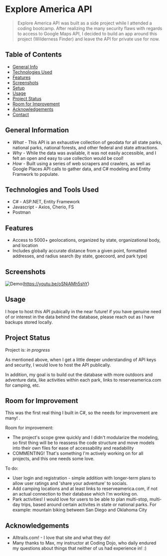 # Explore America API
> Explore America API was built as a side project while I attended a coding bootcamp. After realizing the many security flaws with regards to access to Google Maps API, I decided to build an app around this project (Wilderness Finder) and leave the API for private use for now.



## Table of Contents
* [General Info](#general-information)
* [Technologies Used](#technologies-used)
* [Features](#features)
* [Screenshots](#screenshots)
* [Setup](#setup)
* [Usage](#usage)
* [Project Status](#project-status)
* [Room for Improvement](#room-for-improvement)
* [Acknowledgements](#acknowledgements)
* [Contact](#contact)
<!-- * [License](#license) -->


## General Information
- *What* - This API is an exhaustive collection of geodata for all state parks, national parks, national forests, and other federal and state attractions.
- *Why* - While the data was available, it was not easily accessible, and I felt an open and easy to use collection would be cool!
- *How* - Built using a series of web scrapers and crawlers, as well as Google Places API calls to gather data, and C# modeling and Entity Framwork to populate. 
<!-- You don't have to answer all the questions - just the ones relevant to your project. -->


## Technologies and Tools Used
- C# - ASP.NET, Entity Framework
- Javascript - Axios, Cherio, FS
- Postman


## Features

- Access to 5000+ geolocations, organized by state, organizational body, and location
- Includes globally accurate distance from a given point, formatted addresses, and radius search (by state, goecoord, and park type) 

## Screenshots
![Demo](explore.gif)(https://youtu.be/oSNjAMh5shY)

## Usage
I hope to host this API pubically in the near future! if you have genuine need of or interest in the data behind the database, please reach out as I have backups stored locally. 


## Project Status
Project is: _in progress_ 

As mentioned above, when I get a little deeper understanding of API keys and security, I would love to host the API publically. 

In addition, my goal is to build out the database with more outdoors and adventure data, like activities within each park, links to reserveamerica.com for camping, etc. 

## Room for Improvement
This was the first real thing I built in C#, so the needs for improvement are many! .

Room for improvement:
- The project's scope grew quickly and I didn't modularize the modeling, so first thing will be to reassess the code structure and move models into their own files for ease of accessability and readability
- COMMENTING! That's something I'm actively working on for all projects, and this one needs some love. 

To do:
- User login and registration - simple addition with longer-term plans to allow user ratings and 'share your adventure' to socials. 
- Add camping locations and at least links to reserveamerica.com, if not an actual connection to their database which I'm working on. 
- Park activities! I would love for users to be able to plan multi-stop, multi-day trips, based around certain activites in state or national parks. For example: mountain biking between San Diego and Oklahoma City


## Acknowledgements

- Alltrails.com! - I love that site and what they do!
- Many thanks to Max, my instructor at Coding Dojo, who daily endured my questions about things that neither of us had experience in! :)


<!-- Optional -->
<!-- ## License -->
<!-- This project is open source and available under the [... License](). -->

<!-- You don't have to include all sections - just the one's relevant to your project -->